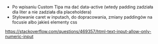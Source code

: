 - Po wpisaniu Custom Tipa ma dać data-active (wtedy padding zadziała dla liter a nie zadziała dla placeholdera)
- Stylowanie caret w inputach, do dopracowania, zmiany paddingów na focusie albo jakieś elementy css

https://stackoverflow.com/questions/469357/html-text-input-allow-only-numeric-input
